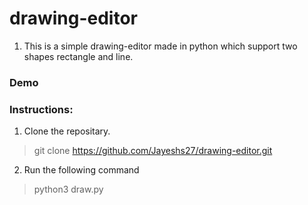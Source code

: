 # drawing-editor
1. This is a simple drawing-editor made in python which support two shapes rectangle and line.

### Demo 

### Instructions:
1. Clone the repositary. 
> git clone https://github.com/Jayeshs27/drawing-editor.git
2. Run the following command
> python3 draw.py


